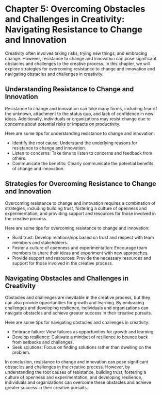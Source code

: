 Chapter 5: Overcoming Obstacles and Challenges in Creativity: Navigating Resistance to Change and Innovation
============================================================================================================

Creativity often involves taking risks, trying new things, and embracing change. However, resistance to change and innovation can pose significant obstacles and challenges to the creative process. In this chapter, we will explore strategies for overcoming resistance to change and innovation and navigating obstacles and challenges in creativity.

Understanding Resistance to Change and Innovation
-------------------------------------------------

Resistance to change and innovation can take many forms, including fear of the unknown, attachment to the status quo, and lack of confidence in new ideas. Additionally, individuals or organizations may resist change due to concerns about potential risks or impacts on productivity.

Here are some tips for understanding resistance to change and innovation:

* Identify the root cause: Understand the underlying reasons for resistance to change and innovation.
* Listen to concerns: Take time to listen to concerns and feedback from others.
* Communicate the benefits: Clearly communicate the potential benefits of change and innovation.

Strategies for Overcoming Resistance to Change and Innovation
-------------------------------------------------------------

Overcoming resistance to change and innovation requires a combination of strategies, including building trust, fostering a culture of openness and experimentation, and providing support and resources for those involved in the creative process.

Here are some tips for overcoming resistance to change and innovation:

* Build trust: Develop relationships based on trust and respect with team members and stakeholders.
* Foster a culture of openness and experimentation: Encourage team members to share their ideas and experiment with new approaches.
* Provide support and resources: Provide the necessary resources and support for those involved in the creative process.

Navigating Obstacles and Challenges in Creativity
-------------------------------------------------

Obstacles and challenges are inevitable in the creative process, but they can also provide opportunities for growth and learning. By embracing challenges and developing resilience, individuals and organizations can navigate obstacles and achieve greater success in their creative pursuits.

Here are some tips for navigating obstacles and challenges in creativity:

* Embrace failure: View failures as opportunities for growth and learning.
* Develop resilience: Cultivate a mindset of resilience to bounce back from setbacks and challenges.
* Seek solutions: Focus on finding solutions rather than dwelling on the problem.

In conclusion, resistance to change and innovation can pose significant obstacles and challenges in the creative process. However, by understanding the root causes of resistance, building trust, fostering a culture of openness and experimentation, and developing resilience, individuals and organizations can overcome these obstacles and achieve greater success in their creative pursuits.
